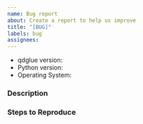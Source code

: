 ```yaml
---
name: Bug report
about: Create a report to help us improve
title: "[BUG]"
labels: bug
assignees:
---
```


- qdglue version:
- Python version:
- Operating System:

### Description

<!--
  Describe what you were trying to get done.
  What went wrong?
  What was supposed to happen?
  What actually happened?
-->

### Steps to Reproduce

<!--
  Paste the command(s) you ran and the output.
  If there was a crash, please include the traceback here.
-->
